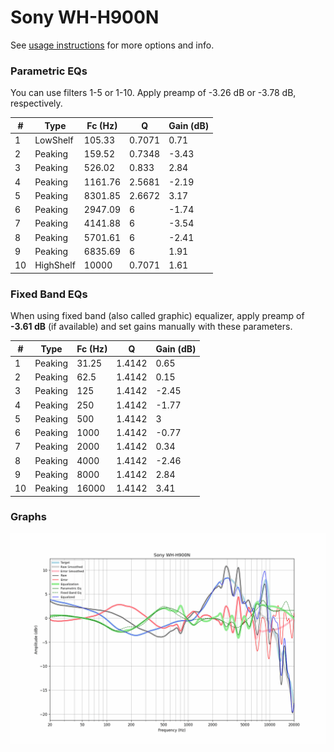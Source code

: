 # Sony WH-H900N
See [usage instructions](https://github.com/jaakkopasanen/AutoEq#usage) for more options and info.

### Parametric EQs
You can use filters 1-5 or 1-10. Apply preamp of -3.26 dB or -3.78 dB, respectively.

|   # | Type      |   Fc (Hz) |      Q |   Gain (dB) |
|-----|-----------|-----------|--------|-------------|
|   1 | LowShelf  |    105.33 | 0.7071 |        0.71 |
|   2 | Peaking   |    159.52 | 0.7348 |       -3.43 |
|   3 | Peaking   |    526.02 | 0.833  |        2.84 |
|   4 | Peaking   |   1161.76 | 2.5681 |       -2.19 |
|   5 | Peaking   |   8301.85 | 2.6672 |        3.17 |
|   6 | Peaking   |   2947.09 | 6      |       -1.74 |
|   7 | Peaking   |   4141.88 | 6      |       -3.54 |
|   8 | Peaking   |   5701.61 | 6      |       -2.41 |
|   9 | Peaking   |   6835.69 | 6      |        1.91 |
|  10 | HighShelf |  10000    | 0.7071 |        1.61 |

### Fixed Band EQs
When using fixed band (also called graphic) equalizer, apply preamp of **-3.61 dB** (if available) and set gains manually with these parameters.

|   # | Type    |   Fc (Hz) |      Q |   Gain (dB) |
|-----|---------|-----------|--------|-------------|
|   1 | Peaking |     31.25 | 1.4142 |        0.65 |
|   2 | Peaking |     62.5  | 1.4142 |        0.15 |
|   3 | Peaking |    125    | 1.4142 |       -2.45 |
|   4 | Peaking |    250    | 1.4142 |       -1.77 |
|   5 | Peaking |    500    | 1.4142 |        3    |
|   6 | Peaking |   1000    | 1.4142 |       -0.77 |
|   7 | Peaking |   2000    | 1.4142 |        0.34 |
|   8 | Peaking |   4000    | 1.4142 |       -2.46 |
|   9 | Peaking |   8000    | 1.4142 |        2.84 |
|  10 | Peaking |  16000    | 1.4142 |        3.41 |

### Graphs
![](./Sony%20WH-H900N.png)
